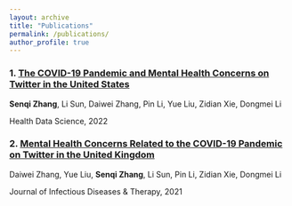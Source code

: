 ```yaml
---
layout: archive
title: "Publications"
permalink: /publications/
author_profile: true
---
```


### 1. [The COVID-19 Pandemic and Mental Health Concerns on Twitter in the United States](https://spj.sciencemag.org/journals/hds/2022/9758408/)

**Senqi Zhang**, Li Sun, Daiwei Zhang, Pin Li, Yue Liu, Zidian Xie, Dongmei Li

Health Data Science, 2022

### 2. [Mental Health Concerns Related to the COVID-19 Pandemic on Twitter in the United Kingdom](https://www.omicsonline.org/open-access/mental-health-concerns-related-to-the-covid19-pandemic-on-twitter-in-the-united-kingdom-117793.html)

Daiwei Zhang, Yue Liu, **Senqi Zhang**, Li Sun, Pin Li, Zidian Xie, Dongmei Li


Journal of Infectious Diseases & Therapy, 2021
